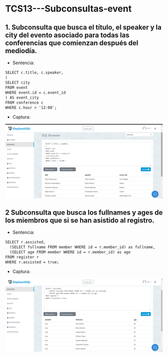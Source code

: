 # TCS13---Subconsultas-event

## 1. Subconsulta que busca el título, el speaker y la city del evento asociado para todas las conferencias que comienzan después del mediodía. 

  - Sentencia:
  ```
SELECT c.title, c.speaker,
(
SELECT city 
FROM event 
WHERE event.id = c.event_id
) AS event_city
FROM conference c
WHERE c.hour > '12:00';
  ```
  - Captura:
<img src="./capturas/1.png"/>

## 2 Subconsulta que busca los fullnames y ages de los miembros que si se han asistido al registro.
           
  - Sentencia:
  ```
SELECT r.assisted,
    (SELECT fullname FROM member WHERE id = r.member_id) as fullname,
    (SELECT age FROM member WHERE id = r.member_id) as age
FROM register r
WHERE r.assisted = true;
  ```
  - Captura:
<img src="./capturas/2.png"/>
